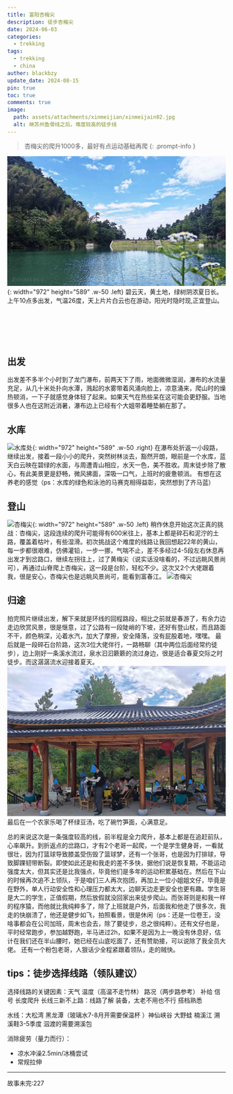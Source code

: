```yaml
---
title: 富阳杏梅尖
description: 徒步杏梅尖
date: 2024-06-03
categories:
  - trekking
tags:
  - trekking
  - china
auther: blackbzy
update_date: 2024-08-15
pin: true
toc: true
comments: true
image:
  path: assets/attachments/xinmeijian/xinmeijain02.jpg
  alt: 继苏州鱼骨线之后，难度较高的徒步线
---
```


> 杏梅尖的爬升1000多，最好有点运动基础再爬
{: .prompt-info }

![水库处](assets/attachments/xinmeijian/xinmeijain01.jpg){: width="972" height="589" .w-50 .left}
碧云天，黄土地，绿树阴浓夏日长。
上午10点多出发，气温26度，天上片片白云也在游动，阳光时隐时现,正宜登山。<br>
<br>
<br>
<br>
<br>
<br>


## 出发
出发差不多半个小时到了龙门瀑布，前两天下了雨，地面微微湿润，瀑布的水流量充足，从几十米处扑向水潭，溅起的水雾带着风涌向脸上，凉意涌来，爬山时的燥热顿消，一下子就感觉身体轻了起来。如果天气在热些呆在这可能会更舒服。当地很多人也在这附近消暑，瀑布边上已经有个大姐带着睡垫躺在那了。



## 水库
![水库处](assets/attachments/xinmeijian/xinmeijain03.jpg){: width="972" height="589" .w-50 .right}
在瀑布处折返一小段路，继续出发，接着一段小小的爬升，突然树林淡去，豁然开朗，眼前是一个水库，蓝天白云映在碧绿的水面，与周遭青山相应，水天一色，美不胜收。周末徒步除了散心，有此美景更是舒畅，微风拂面，深吸一口气，上班时的疲惫顿消。
有想在这养老的感觉（ps：水库的绿色和泳池的马赛克相得益彰，突然想到了齐马蓝）

## 登山
![杏梅尖](assets/attachments/xinmeijian/xinmeijain04.jpg){: width="972" height="589" .w-50 .left}
稍作休息开始这次正真的挑战：杏梅尖，这段连续的爬升可能得有600米往上，基本上都是碎石和泥泞的土路，覆盖着枯叶，有些湿滑。初次挑战这个难度的线路让我回想起22年的黄山，每一步都很艰难，仿佛灌铅，一步一挪，气喘不止，差不多经过4-5段左右休息再出发才到岔路口，继续左拐往上，过了黄梅尖（说实话没啥看的，不过远眺风景尚可），再通过山脊爬上杏梅尖，这一段是台阶，轻松不少。这次又2个大佬跟着我，很是安心，杏梅尖也是远眺风景尚可，能看到富春江。
![杏梅尖](assets/attachments/xinmeijian/xinmeijain05.jpg)

## 归途
拍完照片继续出发，解下来就是环线的回程路段，相比之前就是春游了，有余力边走边欣赏风景，很是惬意，过了公路有一段陡峭的下坡，还好有登山杖，而且路面不干，颜色稍深，沁着水汽，加大了摩擦，安全降落，没有屁股着地，嘿嘿。
最后就是一段碎石台阶路，这次3位大佬伴行，一路畅聊（其中两位后面经常约徒步），边上刚好一条溪水流过，泉水汩汩簌簌的流过身边，很是适合春夏交际之时徒步。而这潺潺流水迎接着夏天。
![最后休息点](assets/attachments/xinmeijian/xinmeijain06.jpg)
最后在一个农家乐喝了杯绿豆汤，吃了碗竹笋面，心满意足。

总的来说这次是一条强度较高的线，前半程是全力爬升，基本上都是在追赶前队，心率飙升。到折返点的岔路口，才有2个老哥一起爬，一个是学生健身哥，一看就很壮，因为打篮球导致膝盖受伤毁了篮球梦，还有一个张哥，也是因为打排球，导致脚踝韧带断裂。即使如此还是和我走的差不多快，据他们说是恢复期，不能运动强度太大，但其实还是比我强点，毕竟他们是多年的运动积累基础在。然后在下山的时候再次追不上领队，于是咱们三人再次抱团，再加上一位小姐姐文仔，毕竟是在野外，单人行动安全性和心理压力都太大，边聊天边走更安全也更有趣。学生哥是大二的学生，正值假期，然后放假就没回家出来徒步爬山。而张哥则是和我一样的程序猿，而他就比我纯粹多了，除了上班就是户外，后面我和他走了很多次，我走的快崩溃了，他还是健步如飞，拍照看景，很是休闲（ps：还是一位卷王，没啥事都会在公司加班，周末也会去，除了要徒步，总之很纯粹）。还有文仔也是，平时经常跑步，参加越野跑，半马进过2h，如果不是因为上一晚没有休息好，估计在我们还在半山腰时，她已经在山底吃面了，还有赞助接，可以说除了我全员大佬。
还有一个粉包老哥，人狠话少全程紧跟着领队，走的贼快。

## tips：徒步选择线路（领队建议）
选择线路的关键因素：天气 温度（高温不走竹林） 路况（两步路参考） 补给 信号 长度爬升
长线三新不上路：线路了解 装备，太老不用也不行 搭档熟悉

水线：大松湾 黑龙潭（玻璃水7-8月开需要保温杯 ）神仙峡谷 大野蛙 楠溪江 
溯溪鞋3-5季度 泅渡的需要溯溪包

消除疲劳（量力而行）：
- 凉水冲澡2.5min/冰桶尝试
- 常规拉伸

---
故事未完:227
